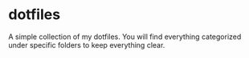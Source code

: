 # dotfiles
A simple collection of my dotfiles. You will find everything categorized under specific folders to keep everything clear.
